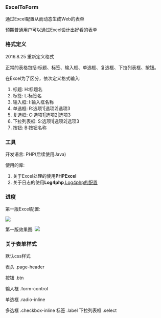 ### ExcelToForm
通过Excel配置从而动态生成Web的表单<p>预期普通用户可以通过Excel设计出好看的表单

### 格式定义
2016.8.25 重新定义格式<p>
正常的表格包括:标题、标签、输入框、单选框、复选框、下拉列表框、按钮。<p>
在Excel为了区分，依次定义格式输入:
 1.  标题: H:标题名
 2.  标签: L:标签名
 3.  输入框: I:输入框名称
 4.  单选框: R:选项1|选项2|选项3
 5.  复选框: C:选项1|选项2|选项3
 6.  下拉列表框: S:选项1|选项2|选项3
 7.  按钮: B:按钮名称

### 工具
开发语言: PHP(后续使用Java) <p> 
使用的库: 
 1. 关于Excel处理的使用**PHPExcel**
 2. 关于日志的使用**Log4php**,[Log4php的配置](http://www.cnblogs.com/leetao94/p/4692787.html)

### 进度
第一版Excel配置:<p>
![](http://ww2.sinaimg.cn/large/d9e82fa4jw1f75tsje7csj20b901idfx.jpg)<p>
第一版效果图:
![](http://ww2.sinaimg.cn/large/d9e82fa4jw1f75tt735zuj20wx07i0t0.jpg)

### 关于表单样式
默认css样式<p>
表头 .page-header <p>
按钮 .btn <p>
输入框 .form-control <p>
单选框 .radio-inline <p>
多选框 .checkbox-inline
标签 .label
下拉列表框 .select

